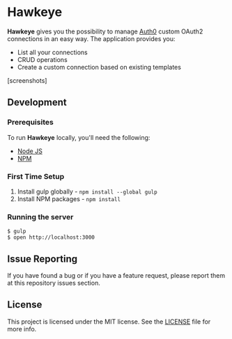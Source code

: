 # Hawkeye

**Hawkeye** gives you the possibility to manage [Auth0](https://auth0.com/) custom OAuth2 connections in an easy way. The application provides you:

- List all your connections
- CRUD operations
- Create a custom connection based on existing templates

[screenshots]

## Development

### Prerequisites

To run **Hawkeye** locally, you'll need the following:

* [Node JS](http://nodejs.org/)
* [NPM](https://npmjs.org/)

### First Time Setup

1. Install gulp globally - `npm install --global gulp`
1. Install NPM packages - `npm install`

### Running the server

    $ gulp
    $ open http://localhost:3000

## Issue Reporting

If you have found a bug or if you have a feature request, please report them at this repository issues section.

## License

This project is licensed under the MIT license. See the [LICENSE](LICENSE) file for more info.
